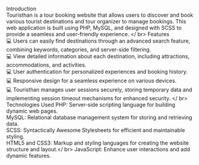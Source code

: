 Introduction\
Touristhan is a tour booking website that allows users to discover and book various tourist destinations and tour organizer to manage bookings. This web application is built using PHP, MySQL, and designed with SCSS to provide a seamless and user-friendly experience.
</ br>
Features\
💻 Users can easily find destinations through an advanced search feature, combining keywords, categories, and server-side filtering.\
💻 View detailed information about each destination, including attractions, accommodations, and activities.\
💻 User authentication for personalized experiences and booking history.\
💻 Responsive design for a seamless experience on various devices.\
💻 Touristhan manages user sessions securely, storing temporary data and implementing session timeout mechanisms for enhanced security.
</ br>
Technologies Used
PHP: Server-side scripting language for building dynamic web pages.\
MySQL: Relational database management system for storing and retrieving data.\
SCSS: Syntactically Awesome Stylesheets for efficient and maintainable styling.\
HTML5 and CSS3: Markup and styling languages for creating the website structure and layout.</ br>
JavaScript: Enhance user interactions and add dynamic features.
